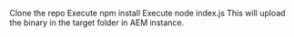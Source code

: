 Clone the repo
Execute npm install
Execute node index.js
This will upload the binary in the target folder in AEM instance.
